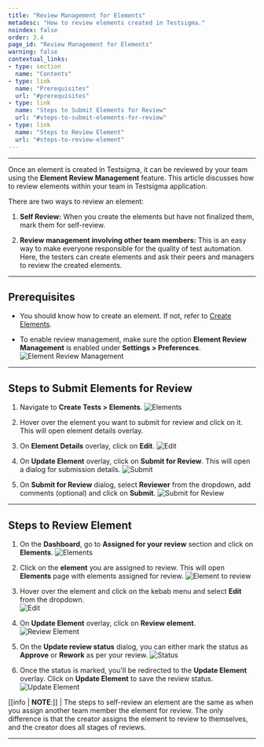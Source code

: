```yaml
---
title: "Review Management for Elements"
metadesc: "How to review elements created in Testsigma."
noindex: false
order: 3.4
page_id: "Review Management for Elements"
warning: false
contextual_links:
- type: section
  name: "Contents"
- type: link
  name: "Prerequisites"
  url: "#prerequisites"
- type: link
  name: "Steps to Submit Elements for Review"
  url: "#steps-to-submit-elements-for-review"
- type: link
  name: "Steps to Review Element"
  url: "#steps-to-review-element" 
---
```


---

Once an element is created in Testsigma, it can be reviewed by your team using the **Element Review Management** feature. This article discusses how to review elements within your team in Testsigma application. 

There are two ways to review an element: 

1. **Self Review:** When you create the elements but have not finalized them, mark them for self-review.
   
2. **Review management involving other team members:** This is an easy way to make everyone responsible for the quality of test automation. Here, the testers can create elements and ask their peers and managers to review the created elements.


---

## **Prerequisites**

- You should know how to create an element. If not, refer to [Create Elements](https://testsigma.com/docs/elements/overview/).


- To enable review management, make sure the option **Element Review Management**  is enabled under **Settings > Preferences**. 
![Element Review Management](https://s3.amazonaws.com/static-docs.testsigma.com/new_images/projects/applications/Review_Management_for_Elemets_Prereq.png)


---


## **Steps to Submit Elements for Review**

1. Navigate to **Create Tests > Elements**. 
![Elements](https://s3.amazonaws.com/static-docs.testsigma.com/new_images/projects/applications/Steps_to_Submit_Elements_for_Review_1.1.png)


2. Hover over the element you want to submit for review and click on it. This will open element details overlay. 


3. On **Element Details** overlay, click on **Edit**. 
![Edit](https://s3.amazonaws.com/static-docs.testsigma.com/new_images/projects/applications/Steps_to_Submit_Elements_for_Review_2.png)


4. On **Update Element** overlay, click on **Submit for Review**. This will open a dialog for submission details. 
![Submit](https://s3.amazonaws.com/static-docs.testsigma.com/new_images/projects/applications/Steps_to_Submit_Elements_for_Review_4.2.png)


5. On **Submit for Review** dialog, select **Reviewer** from the dropdown, add comments (optional) and click on **Submit**. 
![Submit for Review](https://s3.amazonaws.com/static-docs.testsigma.com/new_images/projects/applications/Steps_to_Submit_Elements_for_Review_5.2.png)



---


## **Steps to Review Element**

1. On the **Dashboard**, go to **Assigned for your review** section and click on **Elements**. 
![Elements](https://s3.amazonaws.com/static-docs.testsigma.com/new_images/projects/applications/Steps_to_Review_Element_1.png)


2. Click on the **element** you are assigned to review. This will open **Elements** page with elements assigned for review. 
![Element to review](https://s3.amazonaws.com/static-docs.testsigma.com/new_images/projects/applications/Steps_to_Review_Element_2.png)


3. Hover over the element and click on the kebab menu and select **Edit** from the dropdown.  
![Edit](https://s3.amazonaws.com/static-docs.testsigma.com/new_images/projects/applications/Steps_to_Review_Element_3.png)


4. On **Update Element** overlay, click on **Review element**. 
![Review Element](https://s3.amazonaws.com/static-docs.testsigma.com/new_images/projects/applications/Steps_to_Review_Element_4.1.png)


5. On the **Update review status** dialog, you can either mark the status as **Approve** or **Rework** as per your review. 
![Status](https://s3.amazonaws.com/static-docs.testsigma.com/new_images/projects/applications/Steps_to_Review_Element_5.png)


6. Once the status is marked, you'll be redirected to the **Update Element** overlay. Click on **Update Element** to save the review status. 
![Update Element](https://s3.amazonaws.com/static-docs.testsigma.com/new_images/projects/applications/Steps_to_Review_Element_6.1.png)



[[info | **NOTE**:]]
| The steps to self-review an element are the same as when you assign another team member the element for review. The only difference is that the creator assigns the element to review to themselves, and the creator does all stages of reviews.


---